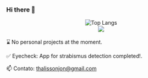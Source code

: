 ### Hi there 👋

<div align="center">
  <img src="https://github-readme-stats.vercel.app/api/top-langs/?username=thalissonjon&hide=asp.net,shaderlab&layout=compact&langs_count=7&theme=merko" alt="Top Langs">
</div>

<div align="center">
  <a href="https://www.linkedin.com/in/thalisson-jon-8aa06a236/" target="_blank"><img src="https://img.shields.io/badge/-LinkedIn-%230077B5?style=for-the-badge&logo=linkedin&logoColor=white" target="_blank"></a>
</div>
<br>
⌛ No personal projects at the moment.

✅ Eyecheck: App for strabismus detection completed!.

📫 Contato: thalissonjon@gmail.com



